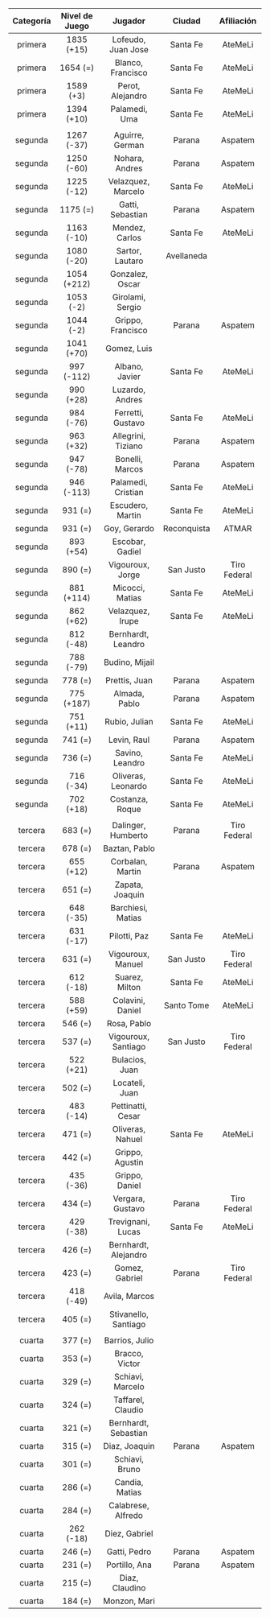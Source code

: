|  Categoría  |  Nivel de Juego  |       Jugador        |   Ciudad    |  Afiliación  |
|:-----------:|:----------------:|:--------------------:|:-----------:|:------------:|
|   primera   |    1835 (+15)    |  Lofeudo, Juan Jose  |  Santa Fe   |   AteMeLi    |
|   primera   |     1654 (=)     |  Blanco, Francisco   |  Santa Fe   |   AteMeLi    |
|   primera   |    1589 (+3)     |   Perot, Alejandro   |  Santa Fe   |   AteMeLi    |
|   primera   |    1394 (+10)    |    Palamedi, Uma     |  Santa Fe   |   AteMeLi    |
|             |                  |                      |             |              |
|   segunda   |    1267 (-37)    |   Aguirre, German    |   Parana    |   Aspatem    |
|   segunda   |    1250 (-60)    |    Nohara, Andres    |   Parana    |   Aspatem    |
|   segunda   |    1225 (-12)    |  Velazquez, Marcelo  |  Santa Fe   |   AteMeLi    |
|   segunda   |     1175 (=)     |   Gatti, Sebastian   |   Parana    |   Aspatem    |
|   segunda   |    1163 (-10)    |    Mendez, Carlos    |  Santa Fe   |   AteMeLi    |
|   segunda   |    1080 (-20)    |   Sartor, Lautaro    | Avellaneda  |              |
|   segunda   |   1054 (+212)    |   Gonzalez, Oscar    |             |              |
|   segunda   |    1053 (-2)     |   Girolami, Sergio   |             |              |
|   segunda   |    1044 (-2)     |  Grippo, Francisco   |   Parana    |   Aspatem    |
|   segunda   |    1041 (+70)    |     Gomez, Luis      |             |              |
|   segunda   |    997 (-112)    |    Albano, Javier    |  Santa Fe   |   AteMeLi    |
|   segunda   |    990 (+28)     |   Luzardo, Andres    |             |              |
|   segunda   |    984 (-76)     |  Ferretti, Gustavo   |  Santa Fe   |   AteMeLi    |
|   segunda   |    963 (+32)     |  Allegrini, Tiziano  |   Parana    |   Aspatem    |
|   segunda   |    947 (-78)     |   Bonelli, Marcos    |   Parana    |   Aspatem    |
|   segunda   |    946 (-113)    |  Palamedi, Cristian  |  Santa Fe   |   AteMeLi    |
|   segunda   |     931 (=)      |   Escudero, Martin   |  Santa Fe   |   AteMeLi    |
|   segunda   |     931 (=)      |     Goy, Gerardo     | Reconquista |    ATMAR     |
|   segunda   |    893 (+54)     |   Escobar, Gadiel    |             |              |
|   segunda   |     890 (=)      |   Vigouroux, Jorge   |  San Justo  | Tiro Federal |
|   segunda   |    881 (+114)    |   Micocci, Matias    |  Santa Fe   |   AteMeLi    |
|   segunda   |    862 (+62)     |   Velazquez, Irupe   |  Santa Fe   |   AteMeLi    |
|   segunda   |    812 (-48)     |  Bernhardt, Leandro  |             |              |
|   segunda   |    788 (-79)     |    Budino, Mijail    |             |              |
|   segunda   |     778 (=)      |    Prettis, Juan     |   Parana    |   Aspatem    |
|   segunda   |    775 (+187)    |    Almada, Pablo     |   Parana    |   Aspatem    |
|   segunda   |    751 (+11)     |    Rubio, Julian     |  Santa Fe   |   AteMeLi    |
|   segunda   |     741 (=)      |     Levin, Raul      |   Parana    |   Aspatem    |
|   segunda   |     736 (=)      |   Savino, Leandro    |  Santa Fe   |   AteMeLi    |
|   segunda   |    716 (-34)     |  Oliveras, Leonardo  |  Santa Fe   |   AteMeLi    |
|   segunda   |    702 (+18)     |   Costanza, Roque    |  Santa Fe   |   AteMeLi    |
|             |                  |                      |             |              |
|   tercera   |     683 (=)      |  Dalinger, Humberto  |   Parana    | Tiro Federal |
|   tercera   |     678 (=)      |    Baztan, Pablo     |             |              |
|   tercera   |    655 (+12)     |   Corbalan, Martin   |   Parana    |   Aspatem    |
|   tercera   |     651 (=)      |   Zapata, Joaquin    |             |              |
|   tercera   |    648 (-35)     |  Barchiesi, Matias   |             |              |
|   tercera   |    631 (-17)     |     Pilotti, Paz     |  Santa Fe   |   AteMeLi    |
|   tercera   |     631 (=)      |  Vigouroux, Manuel   |  San Justo  | Tiro Federal |
|   tercera   |    612 (-18)     |    Suarez, Milton    |  Santa Fe   |   AteMeLi    |
|   tercera   |    588 (+59)     |   Colavini, Daniel   | Santo Tome  |   AteMeLi    |
|   tercera   |     546 (=)      |     Rosa, Pablo      |             |              |
|   tercera   |     537 (=)      | Vigouroux, Santiago  |  San Justo  | Tiro Federal |
|   tercera   |    522 (+21)     |    Bulacios, Juan    |             |              |
|   tercera   |     502 (=)      |    Locateli, Juan    |             |              |
|   tercera   |    483 (-14)     |  Pettinatti, Cesar   |             |              |
|   tercera   |     471 (=)      |   Oliveras, Nahuel   |  Santa Fe   |   AteMeLi    |
|   tercera   |     442 (=)      |   Grippo, Agustin    |             |              |
|   tercera   |    435 (-36)     |    Grippo, Daniel    |             |              |
|   tercera   |     434 (=)      |   Vergara, Gustavo   |   Parana    | Tiro Federal |
|   tercera   |    429 (-38)     |  Trevignani, Lucas   |  Santa Fe   |   AteMeLi    |
|   tercera   |     426 (=)      | Bernhardt, Alejandro |             |              |
|   tercera   |     423 (=)      |    Gomez, Gabriel    |   Parana    | Tiro Federal |
|   tercera   |    418 (-49)     |    Avila, Marcos     |             |              |
|   tercera   |     405 (=)      | Stivanello, Santiago |             |              |
|             |                  |                      |             |              |
|   cuarta    |     377 (=)      |    Barrios, Julio    |             |              |
|   cuarta    |     353 (=)      |    Bracco, Victor    |             |              |
|   cuarta    |     329 (=)      |   Schiavi, Marcelo   |             |              |
|   cuarta    |     324 (=)      |  Taffarel, Claudio   |             |              |
|   cuarta    |     321 (=)      | Bernhardt, Sebastian |             |              |
|   cuarta    |     315 (=)      |    Diaz, Joaquin     |   Parana    |   Aspatem    |
|   cuarta    |     301 (=)      |    Schiavi, Bruno    |             |              |
|   cuarta    |     286 (=)      |    Candia, Matias    |             |              |
|   cuarta    |     284 (=)      |  Calabrese, Alfredo  |             |              |
|   cuarta    |    262 (-18)     |    Diez, Gabriel     |             |              |
|   cuarta    |     246 (=)      |     Gatti, Pedro     |   Parana    |   Aspatem    |
|   cuarta    |     231 (=)      |    Portillo, Ana     |   Parana    |   Aspatem    |
|   cuarta    |     215 (=)      |    Diaz, Claudino    |             |              |
|   cuarta    |     184 (=)      |     Monzon, Mari     |             |              |